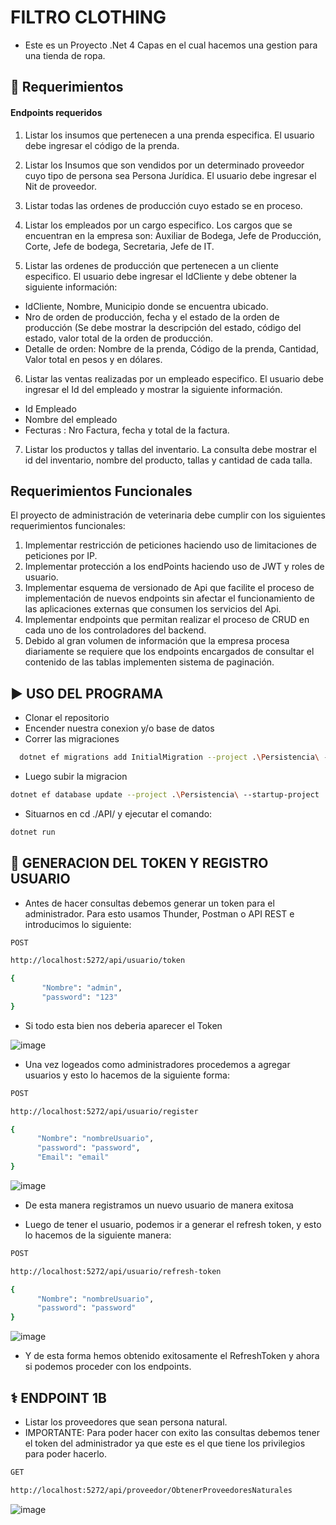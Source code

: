 
# FILTRO CLOTHING

- Este es un Proyecto .Net 4 Capas en el cual hacemos una gestion para una tienda de ropa.

🎱 Requerimientos
-------------------

#### Endpoints requeridos
1. Listar los insumos que pertenecen a una prenda especifica. El usuario debe ingresar el código de la prenda.

2. Listar los Insumos que son vendidos por un determinado proveedor cuyo tipo de persona sea Persona Jurídica. El usuario debe ingresar el Nit de proveedor.

3. Listar todas las ordenes de producción cuyo estado se en proceso.

4. Listar los empleados por un cargo especifico. Los cargos que se encuentran en la empresa son: Auxiliar de Bodega, Jefe de Producción, Corte, Jefe de bodega, Secretaria, Jefe de IT.

5. Listar las ordenes de producción que pertenecen a un cliente especifico. El usuario debe ingresar el IdCliente y debe obtener la siguiente información:

 - IdCliente, Nombre, Municipio donde se encuentra ubicado.
 - Nro de orden de producción, fecha y el estado de la orden de producción (Se debe      mostrar la descripción del estado, código del estado, valor total de la orden de  producción.
 - Detalle de orden: Nombre de la prenda, Código de la prenda, Cantidad, Valor total en  pesos y en dólares.
 
 
6. Listar las ventas realizadas por un empleado especifico. El usuario debe ingresar el Id del empleado y mostrar la siguiente información.

 - Id Empleado
 - Nombre del empleado
 - Fecturas : Nro Factura, fecha y total de la factura.

7. Listar los productos y tallas del inventario. La consulta debe mostrar el id del inventario, nombre del producto, tallas y cantidad de cada talla.

## Requerimientos Funcionales
El proyecto de administración de veterinaria debe cumplir con los siguientes requerimientos funcionales:

1. Implementar restricción de peticiones haciendo uso de limitaciones de peticiones por IP.
2. Implementar protección a los endPoints haciendo uso de JWT y roles de usuario.
3. Implementar esquema de versionado de Api que facilite el proceso de implementación de nuevos endpoints sin afectar el funcionamiento de las aplicaciones externas que consumen los servicios del Api.
4. Implementar endpoints que permitan realizar el proceso de CRUD en cada uno de los controladores del backend.
5. Debido al gran volumen de información que la empresa procesa diariamente se requiere que los endpoints encargados de consultar el contenido de las tablas implementen sistema de paginación.
## ▶️ USO DEL PROGRAMA

- Clonar el repositorio
- Encender nuestra conexion y/o base de datos
- Correr las migraciones

```bash
  dotnet ef migrations add InitialMigration --project .\Persistencia\ --startup-project .\API\ --output-dir .\data\Migrations
```
- Luego subir la migracion 
```bash
dotnet ef database update --project .\Persistencia\ --startup-project .\API\
```
- Situarnos en cd ./API/ y ejecutar el comando:
```bash
dotnet run
```
## 🔐 GENERACION DEL TOKEN Y REGISTRO USUARIO
- Antes de hacer consultas debemos generar un token para el administrador. Para esto usamos Thunder, Postman o API REST e introducimos lo siguiente:

```bash
POST

http://localhost:5272/api/usuario/token

{
       "Nombre": "admin",
       "password": "123"
}
```
- Si todo esta bien nos deberia aparecer el Token

![image](https://github.com/sayaxxx/veterinaria/assets/133735883/432e4d08-eb3b-4da1-b2d7-bc7f4e7c8b09)

- Una vez logeados como administradores procedemos a agregar usuarios y esto lo hacemos de la siguiente forma:

```bash
POST

http://localhost:5272/api/usuario/register

{
      "Nombre": "nombreUsuario",
      "password": "password",
      "Email": "email"
}
```
![image](https://github.com/sayaxxx/veterinaria/assets/133735883/f5a7c6a8-c6cb-42f9-a35e-03128c063079)

- De esta manera registramos un nuevo usuario de manera exitosa

- Luego de tener el usuario, podemos ir a generar el refresh token, y esto lo hacemos de la siguiente manera:

```bash
POST

http://localhost:5272/api/usuario/refresh-token

{
      "Nombre": "nombreUsuario",
      "password": "password"
}
```
![image](https://github.com/sayaxxx/veterinaria/assets/133735883/c5de99cd-9be2-4f3d-90ee-2a538d89c2a1)

- Y de esta forma hemos obtenido exitosamente el RefreshToken y ahora si podemos proceder con los endpoints.

## ⚕️ ENDPOINT 1B

- Listar los proveedores que sean persona natural.
- IMPORTANTE: Para poder hacer con exito las consultas debemos tener el token del administrador ya que este es el que tiene los privilegios para poder hacerlo.

```bash
GET

http://localhost:5272/api/proveedor/ObtenerProveedoresNaturales
```
![image](https://github.com/sayaxxx/veterinaria/assets/133735883/6091b207-a0c6-4a1a-b2e4-1b5a067a4220)
